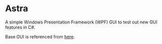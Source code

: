 # Astra

A simple Windows Presentation Framework (WPF) GUI to test out new GUI features in C#.

Base GUI is referenced from [here](https://github.com/bemehiser/cmake_csharp_example).
